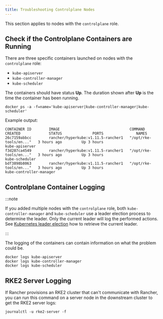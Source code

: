 ```yaml
---
title: Troubleshooting Controlplane Nodes
---
```


This section applies to nodes with the `controlplane` role.

## Check if the Controlplane Containers are Running

There are three specific containers launched on nodes with the `controlplane` role:

* `kube-apiserver`
* `kube-controller-manager`
* `kube-scheduler`

The containers should have status **Up**. The duration shown after **Up** is the time the container has been running.

```
docker ps -a -f=name='kube-apiserver|kube-controller-manager|kube-scheduler'
```

Example output:
```
CONTAINER ID        IMAGE                                COMMAND                  CREATED             STATUS              PORTS               NAMES
26c7159abbcc        rancher/hyperkube:v1.11.5-rancher1   "/opt/rke-tools/en..."   3 hours ago         Up 3 hours                              kube-apiserver
f3d287ca4549        rancher/hyperkube:v1.11.5-rancher1   "/opt/rke-tools/en..."   3 hours ago         Up 3 hours                              kube-scheduler
bdf3898b8063        rancher/hyperkube:v1.11.5-rancher1   "/opt/rke-tools/en..."   3 hours ago         Up 3 hours                              kube-controller-manager
```

## Controlplane Container Logging

:::note

If you added multiple nodes with the `controlplane` role, both `kube-controller-manager` and `kube-scheduler` use a leader election process to determine the leader. Only the current leader will log the performed actions. See [Kubernetes leader election](../other-troubleshooting-tips/kubernetes-resources.md#kubernetes-leader-election) how to retrieve the current leader.

:::

The logging of the containers can contain information on what the problem could be.

```
docker logs kube-apiserver
docker logs kube-controller-manager
docker logs kube-scheduler
```

## RKE2 Server Logging

If Rancher provisions an RKE2 cluster that can't communicate with Rancher, you can run this command on a server node in the downstream cluster to get the RKE2 server logs:

```
journalctl -u rke2-server -f
```